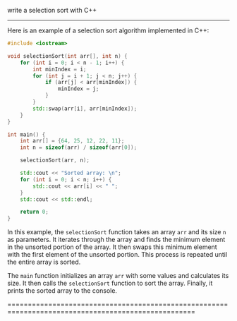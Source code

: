 write a selection sort with C++


------------------------------

Here is an example of a selection sort algorithm implemented in C++:

```cpp
#include <iostream>

void selectionSort(int arr[], int n) {
    for (int i = 0; i < n - 1; i++) {
        int minIndex = i;
        for (int j = i + 1; j < n; j++) {
            if (arr[j] < arr[minIndex]) {
                minIndex = j;
            }
        }
        std::swap(arr[i], arr[minIndex]);
    }
}

int main() {
    int arr[] = {64, 25, 12, 22, 11};
    int n = sizeof(arr) / sizeof(arr[0]);

    selectionSort(arr, n);

    std::cout << "Sorted array: \n";
    for (int i = 0; i < n; i++) {
        std::cout << arr[i] << " ";
    }
    std::cout << std::endl;

    return 0;
}
```

In this example, the `selectionSort` function takes an array `arr` and its size `n` as parameters. It iterates through the array and finds the minimum element in the unsorted portion of the array. It then swaps this minimum element with the first element of the unsorted portion. This process is repeated until the entire array is sorted.

The `main` function initializes an array `arr` with some values and calculates its size. It then calls the `selectionSort` function to sort the array. Finally, it prints the sorted array to the console.

====================================================================================================


